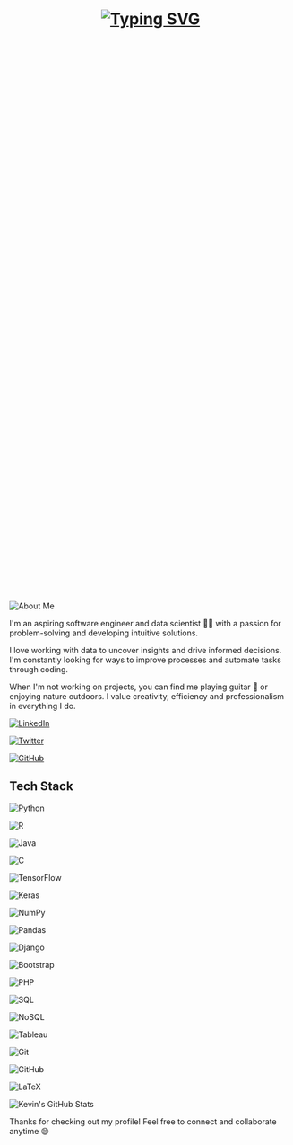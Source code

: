 <!-- Add animated title -->

<h1 align="center" style="padding: 1000 100px;">

<a href="https://git.io/typing-svg">

<img src="https://readme-typing-svg.demolab.com?font=Fira+Code&size=25&pause=1000&color=F7D74E&center=true&vCenter=true&width=435&lines=Hi,+I'm+Kevin+Kareithi;Junior+Data+Scientist" alt="Typing SVG" />

</a>

</h1>

<!-- About me -->

![About Me](https://img.shields.io/badge/About-Me-purple?style=for-the-badge)

I'm an aspiring software engineer and data scientist 👨‍💻 with a passion for problem-solving and developing intuitive solutions. 

I love working with data to uncover insights and drive informed decisions. I'm constantly looking for ways to improve processes and automate tasks through coding.

When I'm not working on projects, you can find me playing guitar 🎸 or enjoying nature outdoors. I value creativity, efficiency and professionalism in everything I do.

<!-- Social media badges -->

[![LinkedIn](https://img.shields.io/badge/LinkedIn-0077B5?style=for-the-badge&logo=linkedin&logoColor=white)](https://www.linkedin.com/in/kevin-kariithi-485b57191/)

[![Twitter](https://img.shields.io/badge/Twitter-1DA1F2?style=for-the-badge&logo=twitter&logoColor=white)](https://twitter.com/kevinkareithi) 

[![GitHub](https://img.shields.io/badge/GitHub-333?style=for-the-badge&logo=github&logoColor=white)](https://github.com/KevinStreetCoder)

<!-- Tech stack -->


## Tech Stack

![Python](https://img.shields.io/badge/-Python-3776AB?style=flat&logo=python&logoColor=white)

![R](https://img.shields.io/badge/-R-276DC3?style=flat&logo=r&logoColor=white)

![Java](https://img.shields.io/badge/-Java-007396?style=flat&logo=java&logoColor=white)

![C](https://img.shields.io/badge/-C-A8B9CC?style=flat&logo=c&logoColor=white) 

![TensorFlow](https://img.shields.io/badge/-TensorFlow-FF6F00?style=flat&logo=tensorflow&logoColor=white)

![Keras](https://img.shields.io/badge/-Keras-D00000?style=flat&logo=keras&logoColor=white)

![NumPy](https://img.shields.io/badge/-NumPy-013243?style=flat&logo=numpy&logoColor=white)

![Pandas](https://img.shields.io/badge/-Pandas-150458?style=flat&logo=pandas&logoColor=white) 

![Django](https://img.shields.io/badge/-Django-092E20?style=flat&logo=django&logoColor=white)

![Bootstrap](https://img.shields.io/badge/-Bootstrap-7952B3?style=flat&logo=bootstrap&logoColor=white)

![PHP](https://img.shields.io/badge/-PHP-777BB4?style=flat&logo=php&logoColor=white)

![SQL](https://img.shields.io/badge/-SQL-4479A1?style=flat&logo=mysql&logoColor=white)

![NoSQL](https://img.shields.io/badge/-NoSQL-D1203A?style=flat&logo=mongodb&logoColor=white)

![Tableau](https://img.shields.io/badge/-Tableau-E97627?style=flat&logo=tableau&logoColor=white)

![Git](https://img.shields.io/badge/-Git-F05032?style=flat&logo=git&logoColor=white)

![GitHub](https://img.shields.io/badge/-GitHub-181717?style=flat&logo=github&logoColor=white)

![LaTeX](https://img.shields.io/badge/-LaTeX-008080?style=flat&logo=latex&logoColor=white)
<!-- GitHub stats -->

![Kevin's GitHub Stats](https://github-readme-stats.vercel.app/api?username=KevinStreetCoder&show_icons=true&theme=radical&count_private=true)

<!-- Closing -->
Thanks for checking out my profile! Feel free to connect and collaborate anytime 😄
